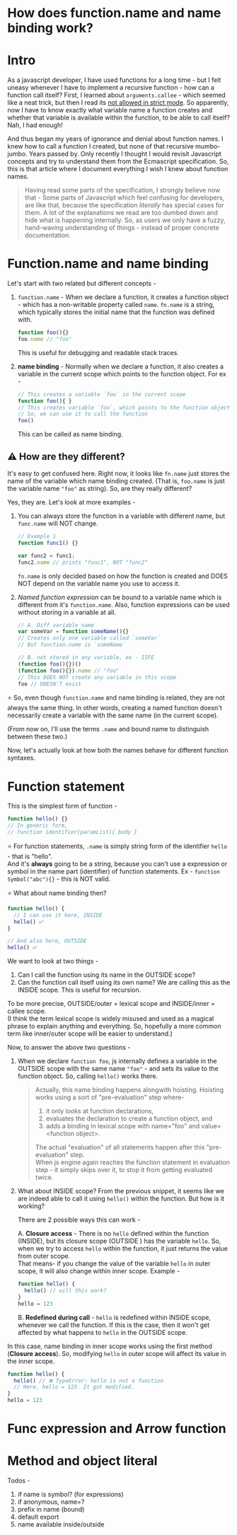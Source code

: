 # How does function.name and name binding work?

# Intro

As a javascript developer, I have used functions for a long time - but I felt uneasy whenever I have to implement a recursive function - how can a function call itself? First, I learned about `arguments.callee` - which seemed like a neat trick, but then I read its [not allowed in strict mode](https://developer.mozilla.org/en-US/docs/Web/JavaScript/Reference/Functions/arguments/callee). So apparently, now I have to know exactly what variable name a function creates and whether that variable is available within the function, to be able to call itself? Nah, I had enough!

And thus began my years of ignorance and denial about function names. I knew how to call a function I created, but none of that recursive mumbo-jumbo. Years passed by. Only recently I thought I would revisit Javascript concepts and try to understand them from the Ecmascript specification. So, this is that article where I document everything I wish I knew about function names.

> Having read some parts of the specification, I strongly believe now that - Some parts of Javascript which feel confusing for developers, are like that, because the specification *literally* has special cases for them. 
> A lot of the explanations we read are too dumbed down and hide what is happening internally. So, as users we only have a fuzzy, hand-waving understanding of things - instead of proper concrete documentation.

# Function.name and name binding

Let's start with two related but different concepts -

1. `function.name` - When we declare a function, it creates a function object - which has a non-writable property called `name`. `fn.name` is a string, which typically stores the initial name that the function was defined with.
	```javascript
	function foo(){}
	foo.name // "foo"
	```
   This is useful for debugging and readable stack traces.  
 
2. **name binding** - Normally when we declare a function, it also creates a variable in the current scope which points to the function object. For ex -
	```js
	// This creates a variable `foo` in the current scope
	function foo(){ }
	// This creates variable `foo`, which points to the function object
	// So, we can use it to call the function
	foo()
	```
	This can be called as name binding.
	
## ⚠️  **How are they different?** 
It's easy to get confused here. Right now, it looks like `fn.name` just stores the name of the variable which name binding created. (That is, `foo.name` is just the variable name `"foo"` as string). So, are they really different?

Yes, they are. Let's look at more examples -

1. You can always store the function in a variable with different name, but `func.name` will NOT change. 
	```js
	// Example 1
	function func1() {}

	var func2 = func1;
	func2.name // prints "func1", NOT "func2"
	```
	`fn.name` is only decided based on how the function is created and DOES NOT depend on the variable name you use to access it.
	
2. *Named function expression* can be bound to a variable name which is different from it's `function.name`. Also, function expressions can be used without storing in a variable at all.
	```js
	// A. Diff variable name
	var someVar = function someName(){}
	// Creates only one variable called `someVar`
	// But function.name is `someName`
	
	// B. not stored in any variable, ex - IIFE
	(function foo(){})()
	(function foo(){}).name // "foo"
	// This DOES NOT create any variable in this scope
	foo // DOESN'T exist
	```

⭐️ So, even though `function.name` and name binding is related, they are not always the same thing. In other words, creating a named function doesn't necessarily create a variable with the same name (in the current scope).

(From now on, I'll use the terms `.name` and bound name to distinguish between these two.)

Now, let's actually look at how both the names behave for different function syntaxes.


# Function statement

This is the simplest form of function -
```js
function hello() {}
// In generic form,
// function identifier(paramList){ body } 
```

⭐️ For function statements, `.name` is simply string form of the identifier `hello` - that is "hello".  
And it's **always** going to be a string, because you can't use a expression or symbol in the name part (identifier) of function statements. Ex - `function Symbol("abc"){}` - this is NOT valid.

⭐️ What about name binding then? 
```js
function hello() {
  // I can use it here, INSIDE
  hello() ✅
}

// And also here, OUTSIDE
hello() ✅
```

We want to look at two things -
1. Can I call the function using its name in the OUTSIDE scope?  
2. Can the function call itself using its own name? We are calling this as the INSIDE scope. This is useful for recursion.

To be more precise, OUTSIDE/outer = lexical scope and INSIDE/inner = callee scope.  
(I think the term lexical scope is widely misused and used as a magical phrase to explain anything and everything. So, hopefully a more common term like inner/outer scope will be easier to understand.)

Now, to answer the above two questions -  
1. When we declare `function foo`, js internally defines a variable in the OUTSIDE scope with the same name `"foo"`  - and sets its value to the function object.  So, calling `hello()` works there.
    
    > Actually, this name binding happens alongwith hoisting. Hoisting works using a sort of "pre-evaluation" step where- 
    > 1.  it only looks at function declarations,
    > 2. evaluates the declaration to create a function object, and
    > 3. adds a binding in lexical scope with name="foo" and value=\<function object\>.
    >
    > The actual "evaluation" of all statements happen after this "pre-evaluation" step.  
    > When js engine again reaches the function statement in evaluation step - it simply skips over it, to stop it from getting evaluated twice.


2. What about INSIDE scope? From the previous snippet, it seems like we are indeed able to call it using `hello()` within the function. But how is it working?
    
    There are 2 possible ways this can work -
    
    A. **Closure access** - There is no `hello` defined within the function (INSIDE), but its closure scope (OUTSIDE ) has the variable `hello`. So, when we try to access `hello` within the function, it just returns the value from outer scope.  
    That means- if you change the value of the variable `hello` in outer scope, it will also change within inner scope. Example -
    ```js
    function hello() {
      hello() // will this work?
    }
    hello = 123
    ```
    B. **Redefined during call** - `hello` is redefined within INSIDE scope, whenever we call the function. If this is the case, then it won't get affected by what happens to `hello` in the OUTSIDE scope.
 
In this case, name binding in inner scope works using the first method (**Closure access**). So, modifying `hello` in outer scope will affect its value in the inner scope. 
```js
function hello() {
  hello() // ❌ TypeError: hello is not a function
  // Here, hello = 123. It got modified.
}
hello = 123
```


# Func expression and Arrow function

# Method and object literal

Todos -
1. if name is symbol? (for expressions)
2. if anonymous, name=?
3. prefix in name (bound)
4. default export
5. name available inside/outside
<!--stackedit_data:
eyJwcm9wZXJ0aWVzIjoiZXh0ZW5zaW9uczpcbiAgcHJlc2V0Oi
BnZm1cbiIsImhpc3RvcnkiOlsxNDczMDQxODgwLDE0MTE0MzA4
NTMsLTEzNzcyMTI4MiwtMjAwODc3ODAxMCwxODc2MDMxMDUyLD
E3MTA1ODAyNDcsNzcxMDc3MjcxLDE0OTQ0ODMwMTIsOTUzODg0
NjcsODc1NTgxMjU0LC0yMDk0ODA4MjE0LC0zOTk0NjgxMzYsMT
cyMDI0NjcyMSwyMTI5Mzg1NDg4LDgzMzc4OTUyMywxMTA4Mzc4
OTg1LC0xMzI2NjI4MTE0LDk1OTg0NDI3MCwxNTQwODIyNjUsLT
EyMzkxNzMyOTNdfQ==
-->
